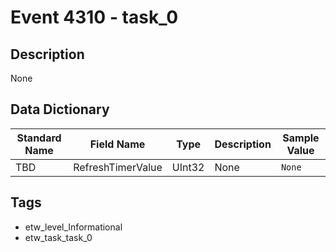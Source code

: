 # Event 4310 - task_0

## Description
None

## Data Dictionary
|Standard Name|Field Name|Type|Description|Sample Value|
|---|---|---|---|---|
|TBD|RefreshTimerValue|UInt32|None|`None`|

## Tags
* etw_level_Informational
* etw_task_task_0